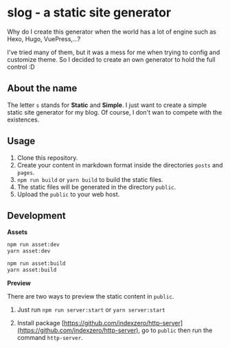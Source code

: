 # slog - a static site generator

Why do I create this generator when the world has a lot of engine such as Hexo, Hugo, VuePress,...?

I've tried many of them, but it was a mess for me when trying to config and customize theme. So I decided to create an own generator to hold the full control :D

## About the name

The letter `s` stands for **Static** and **Simple**. I just want to create a simple static site generator for my blog. Of course, I don't wan to compete with the existences.

## Usage

1. Clone this repository.
2. Create your content in markdown format inside the directories `posts` and `pages`.
3. `npm run build` or `yarn build` to build the static files.
4. The static files will be generated in the directory `public`.
5. Upload the `public` to your web host.

## Development

**Assets**

```bash
npm run asset:dev
yarn asset:dev
```

```bash
npm run asset:build
yarn asset:build
```

**Preview**

There are two ways to preview the static content in `public`.

1. Just run `npm run server:start` or `yarn server:start`

2. Install package [https://github.com/indexzero/http-server](https://github.com/indexzero/http-server), go to `public` then run the command `http-server`.
